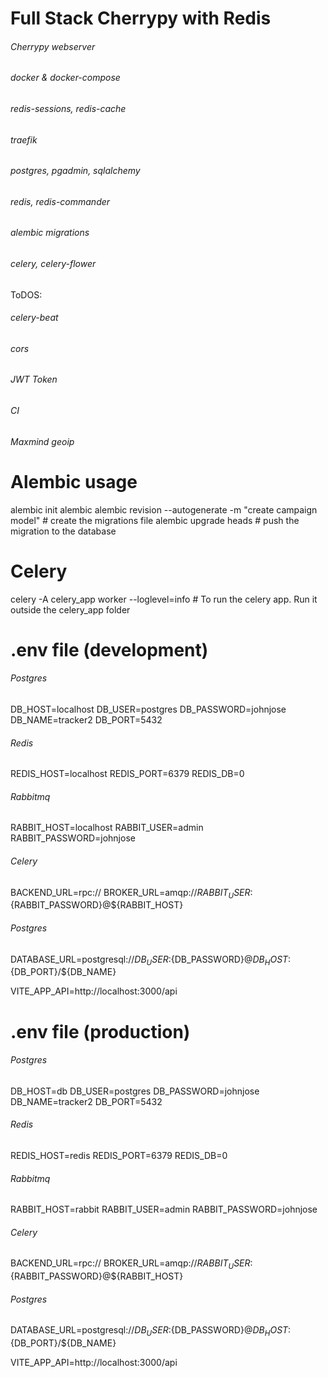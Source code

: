 # Full Stack Cherrypy with Redis

###### Cherrypy webserver
###### docker & docker-compose
###### redis-sessions, redis-cache
###### traefik
###### postgres, pgadmin, sqlalchemy
###### redis, redis-commander
###### alembic migrations
###### celery, celery-flower

ToDOS:

###### celery-beat
###### cors
###### JWT Token
###### CI
###### Maxmind geoip 

# Alembic usage

alembic init alembic
alembic revision --autogenerate -m "create campaign model" # create the migrations file
alembic upgrade heads  # push the migration to the database


# Celery

celery -A celery_app worker --loglevel=info   # To run the celery app. Run it outside the celery_app folder

# .env file (development)

###### Postgres
DB_HOST=localhost
DB_USER=postgres
DB_PASSWORD=johnjose
DB_NAME=tracker2
DB_PORT=5432

###### Redis
REDIS_HOST=localhost
REDIS_PORT=6379
REDIS_DB=0

###### Rabbitmq
RABBIT_HOST=localhost
RABBIT_USER=admin
RABBIT_PASSWORD=johnjose


###### Celery
BACKEND_URL=rpc://
BROKER_URL=amqp://${RABBIT_USER}:${RABBIT_PASSWORD}@${RABBIT_HOST}

###### Postgres

DATABASE_URL=postgresql://${DB_USER}:${DB_PASSWORD}@${DB_HOST}:${DB_PORT}/${DB_NAME}

VITE_APP_API=http://localhost:3000/api


# .env file (production)

###### Postgres
DB_HOST=db
DB_USER=postgres
DB_PASSWORD=johnjose
DB_NAME=tracker2
DB_PORT=5432

###### Redis
REDIS_HOST=redis
REDIS_PORT=6379
REDIS_DB=0

###### Rabbitmq
RABBIT_HOST=rabbit
RABBIT_USER=admin
RABBIT_PASSWORD=johnjose


###### Celery
BACKEND_URL=rpc://
BROKER_URL=amqp://${RABBIT_USER}:${RABBIT_PASSWORD}@${RABBIT_HOST}

###### Postgres
DATABASE_URL=postgresql://${DB_USER}:${DB_PASSWORD}@${DB_HOST}:${DB_PORT}/${DB_NAME}

VITE_APP_API=http://localhost:3000/api
